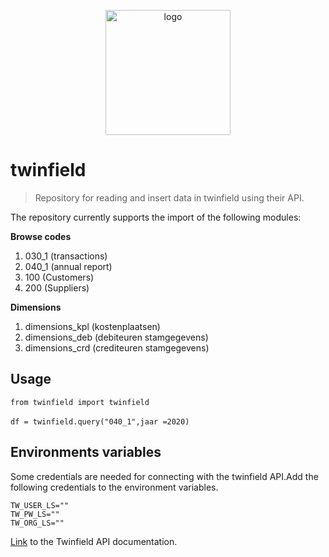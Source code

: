 <p align="center"><img alt="logo" src="https://www.zypp.io/static/assets/img/logos/Main logo - White/Zypp - White - JPG.jpg" width="200"></p>

# twinfield

> Repository for reading and insert data in twinfield using their API.

The repository currently supports the import of the following modules:

<b>Browse codes</b>
1. 030_1 (transactions)
2. 040_1 (annual report)
3. 100 (Customers)
4. 200 (Suppliers) 

<b>Dimensions</b>
1. dimensions_kpl (kostenplaatsen)
2. dimensions_deb (debiteuren stamgegevens)
3. dimensions_crd (crediteuren stamgegevens)

## Usage

`from twinfield import twinfield` 
<br><br>
`df = twinfield.query("040_1",jaar =2020)`

## Environments variables
Some credentials are needed for connecting with the twinfield API.Add the following credentials to the environment variables.<br> 
```
TW_USER_LS=""
TW_PW_LS=""
TW_ORG_LS=""
```

[Link](https://www.twinfield.nl/api) to the Twinfield API documentation.